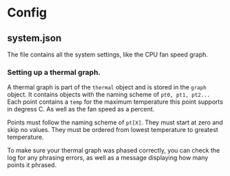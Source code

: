 # Config

## system.json
The file contains all the system settings, like the CPU fan speed graph.
### Setting up a thermal graph.
A thermal graph is part of the `thermal` object and is stored in the `graph` object. It contains objects with the naming scheme of `pt0, pt1, pt2...` Each point contains a `temp` for the maximum temperature this point supports in degress C. As well as the fan speed as a percent.

Points must follow the naming scheme of `pt[X]`. They must start at zero and skip no values. They must be ordered from lowest temperature to greatest temperature.

To make sure your thermal graph was phased correctly, you can check the log for any phrasing errors, as well as a message displaying how many points it phrased.